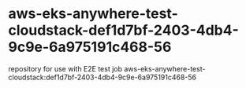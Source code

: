 # aws-eks-anywhere-test-cloudstack-def1d7bf-2403-4db4-9c9e-6a975191c468-56
repository for use with E2E test job aws-eks-anywhere-test-cloudstack:def1d7bf-2403-4db4-9c9e-6a975191c468-56
